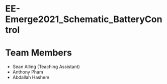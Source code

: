 # EE-Emerge2021_Schematic_BatteryControl

# Team Members
* Sean Alling (Teaching Assistant)
* Anthony Pham
* Abdallah Hashem
